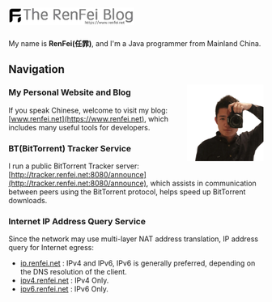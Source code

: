 <h1><picture>
  <source media="(prefers-color-scheme: dark)" srcset="./lib/assets/wordmark.dark.png?raw=true">
  <source media="(prefers-color-scheme: light)" srcset="./lib/assets/wordmark.light.png?raw=true">
  <img alt="RenFeiBlog" src="./lib/assets/wordmark.light.png?raw=true" height="34">
</picture></h1>

My name is **RenFei(任霏)**, and I'm a Java programmer from Mainland China.

## Navigation

<img src="./lib/assets/renfei.png?raw=true" align="right" width="30%" />

### My Personal Website and Blog

If you speak Chinese, welcome to visit my blog: [www.renfei.net](https://www.renfei.net), which includes many useful tools for developers.

### BT(BitTorrent) Tracker Service

I run a public BitTorrent Tracker server: [http://tracker.renfei.net:8080/announce](http://tracker.renfei.net:8080/announce), which assists in communication between peers using the BitTorrent protocol, helps speed up BitTorrent downloads.

### Internet IP Address Query Service

Since the network may use multi-layer NAT address translation, IP address query for Internet egress:

* [ip.renfei.net](http://ip.renfei.net) : IPv4 and IPv6, IPv6 is generally preferred, depending on the DNS resolution of the client.
* [ipv4.renfei.net](http://ipv4.renfei.net) : IPv4 Only.
* [ipv6.renfei.net](http://ipv6.renfei.net) : IPv6 Only.
